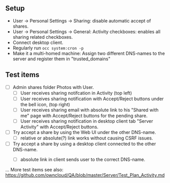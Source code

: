 
## Setup

* User -> Personal Settings -> Sharing: disable automatic accept of shares.
* User -> Personal Settings -> General: Activity checkboxes: enables all sharing related checkboxes.
* Connect desktop client.
* Regularly run `occ system:cron -p`
* Make it a multi-homed machine: Assign two different DNS-names to the server and register them in "trusted_domains"


## Test items

* [ ] Admin shares folder Photos with User.
   * [ ] User receives sharing notifcation in Activity (top left)
   * [ ] User receives sharing notification with Accept/Reject buttons under the bell icon, (top right)
   * [ ] User receives sharing email with absolute link to his "Shared with me" page with Accept/Reject buttons for the pending share.
   * [ ] User receives sharing notification in desktop client tab "Server Activity" with Accept/Reject buttons.
* [ ] Try accept a share by using the Web UI under the other DNS-name.
   * [ ] relative or absolute(?) link works without causing CSRF issues.  
* [ ] Try accept a share by using a desktop client connected to the other DNS-name.
   * [ ] absolute link in client sends user to the correct DNS-name.


... More test items see also: https://github.com/owncloud/QA/blob/master/Server/Test_Plan_Activity.md

